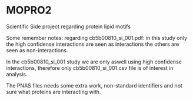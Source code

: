 # MOPRO2
Scientific Side project regarding protein lipid motifs

Some remember notes:
regarding cb5b00810_si_001.pdf: in this study only the high confidense interactions are seen as interactions the others are seen as non-interactions.

In the cb5b00810_si_001 study we are only aswell using high confidense interactions, therefore only cb5b00810_si_001.csv file is of interest in analysis.

The PNAS files needs some extra work, non-standard identifiers and not sure what proteins are interacting with.
